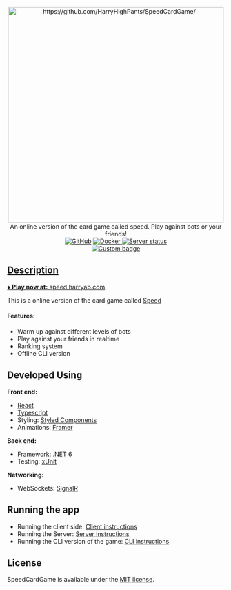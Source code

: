 

<p align="center">
  <a href="speed.harryab.com" target="_blank">
    <img src="https://user-images.githubusercontent.com/38173749/164132835-9de2b46f-7478-4a89-aef6-31a406b69284.png" width="500" alt="https://github.com/HarryHighPants/SpeedCardGame/"><br/>
  </a>
    An online version of the card game called speed. Play against bots or your friends!<br/>
    <a href="https://github.com/HarryHighPants/SpeedCardGame/blob/master/LICENSE.md"><img alt="GitHub" src="https://img.shields.io/github/license/harryhighpants/SpeedCardGame"></a>
    <a href="https://github.com/HarryHighPants/SpeedCardGame/actions"><img alt="Docker" src="https://img.shields.io/github/workflow/status/harryhighpants/speedcardgame/Docker?logo=GitHubActions&logoColor=white">
    <img alt="Server status" src="https://img.shields.io/endpoint?label=Server%20status&logo=Statuspal&url=https%3A%2F%2Fserver.harryab.com%3A10000%2Fapi%2Fping-shield-data">
    <br>
    <img alt="Custom badge" src="https://img.shields.io/endpoint?color=orange&logo=youTubeGaming&style=for-the-badge&url=https%3A%2F%2Fserver.harryab.com%3A10000%2Fapi%2Fdaily-games-shield-data">
</p>
    
## Description
♦️ **Play now at:** [speed.harryab.com](speed.harryab.com)

This is a online version of the card game called [Speed](https://en.wikipedia.org/wiki/Speed_(card_game))
#### Features:
- Warm up against different levels of bots
- Play against your friends in realtime
- Ranking system
- Offline CLI version


## Developed Using
**Front end:**
 - [React](https://reactjs.org/)
 - [Typescript](https://www.typescriptlang.org/)
 - Styling: [Styled Components](https://styled-components.com/)
 - Animations: [Framer](https://www.framer.com/motion/)

**Back end:**
- Framework: [.NET 6](https://docs.microsoft.com/en-us/dotnet/core/whats-new/dotnet-6)
- Testing: [xUnit](https://xunit.net/)

**Networking:**
 - WebSockets: [SignalR](https://dotnet.microsoft.com/en-us/apps/aspnet/signalr)

## Running the app
- Running the client side: [Client instructions](https://github.com/HarryHighPants/SpeedCardGame/blob/master/Client/README.md)
- Running the Server: [Server instructions](https://github.com/HarryHighPants/SpeedCardGame/tree/master/Server)
- Running the CLI version of the game: [CLI instructions](https://github.com/HarryHighPants/SpeedCardGame/tree/master/CliGame)

## License
SpeedCardGame is available under the [MIT license](LICENSE.md).
